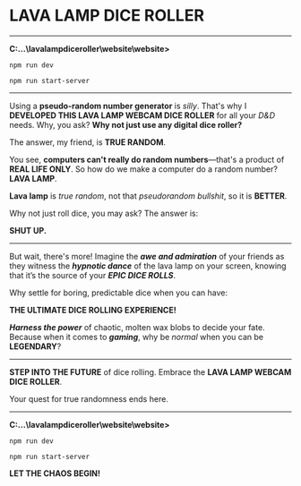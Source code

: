# **LAVA LAMP DICE ROLLER**

---

**C:\...\lavalampdiceroller\website\website>**

`npm run dev`

`npm run start-server`

---

Using a **pseudo-random number generator** is _silly_. That's why I **DEVELOPED THIS LAVA LAMP WEBCAM DICE ROLLER** for all your _D&D_ needs. Why, you ask? **Why not just use any digital dice roller?**

The answer, my friend, is **TRUE RANDOM**.

You see, **computers can't really do random numbers**—that's a product of **REAL LIFE ONLY**. So how do we make a computer do a random number? **LAVA LAMP**.

**Lava lamp** is _true random_, not that _pseudorandom bullshit_, so it is **BETTER**. 

Why not just roll dice, you may ask? The answer is:

**SHUT UP.**

---

But wait, there's more! Imagine the **_awe and admiration_** of your friends as they witness the **_hypnotic dance_** of the lava lamp on your screen, knowing that it’s the source of your **_EPIC DICE ROLLS_**.

Why settle for boring, predictable dice when you can have:

**THE ULTIMATE DICE ROLLING EXPERIENCE!**

**_Harness the power_** of chaotic, molten wax blobs to decide your fate. Because when it comes to **_gaming_**, why be _normal_ when you can be **LEGENDARY**?


---

**STEP INTO THE FUTURE** of dice rolling. Embrace the **LAVA LAMP WEBCAM DICE ROLLER**. 

Your quest for true randomness ends here.

---

**C:\...\lavalampdiceroller\website\website>**

`npm run dev`

`npm run start-server`

**LET THE CHAOS BEGIN!**
